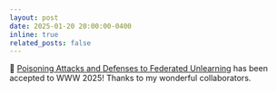 ```yaml
---
layout: post
date: 2025-01-20 20:00:00-0400
inline: true
related_posts: false
---
```


📣 [Poisoning Attacks and Defenses to Federated Unlearning](https://arxiv.org/abs/2501.17396) has been accepted to WWW 2025! Thanks to my wonderful collaborators.
